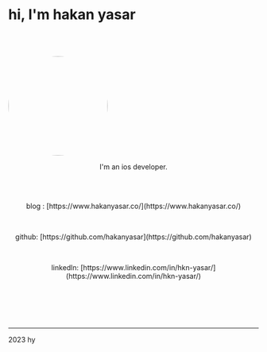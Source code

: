 <br><br>
# hi, I'm hakan yasar
<br><br>


<img src="https://user-images.githubusercontent.com/6243566/212996083-e915d011-bbf8-4e7a-85d2-e9f4dbf3cb78.png" height="200" width="200" style="border-radius:50%" align="center">

<br>
<p align="center">
I'm an ios developer. 
</p>


<br><br>
<p align="center">
blog : [https://www.hakanyasar.co/](https://www.hakanyasar.co/)
</p>
<br>
<p align="center">
github: [https://github.com/hakanyasar](https://github.com/hakanyasar)
</p>
<br>
<p align="center">
linkedln: [https://www.linkedin.com/in/hkn-yasar/](https://www.linkedin.com/in/hkn-yasar/)
</p>
<br><br><br><br>

***
2023 hy
